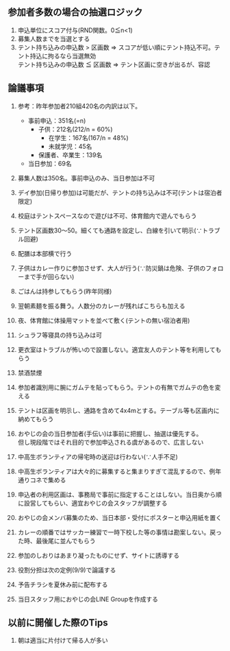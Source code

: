 ## 参加者多数の場合の抽選ロジック

1. 申込単位にスコア付与(RND関数。0≦n<1)
1. 募集人数までを当選とする
1. テント持ち込みの申込数 > 区画数 ⇒ スコアが低い順にテント持込不可。テント持込に拘るなら当選無効<br>
   テント持ち込みの申込数 ≦ 区画数 ⇒ テント区画に空きが出るが、容認

## 論議事項

1. 参考：昨年参加者210組420名の内訳は以下。
   - 事前申込：351名(=n)
     - 子供：212名(212/n = 60%)
       - 在学生：167名(167/n = 48%)
       - 未就学児：45名
     - 保護者、卒業生：139名
   - 当日参加：69名
1. 募集人数は350名。事前申込のみ、当日参加は不可
1. デイ参加(日帰り参加)は可能だが、テントの持ち込みは不可(テントは宿泊者限定)
1. 校庭はテントスペースなので遊びは不可、体育館内で遊んでもらう
1. テント区画数30〜50。細くても通路を設定し、白線を引いて明示(∵トラブル回避)
1. 配膳は本部横で行う

1. 子供はカレー作りに参加させず、大人が行う(∵防災鍋は危険、子供のフォローまで手が回らない)
1. ごはんは持参してもらう(昨年同様)
1. 翌朝素麺を振る舞う。人数分のカレーが残ればこちらも加える
1. 夜、体育館に体操用マットを並べて敷く(テントの無い宿泊者用)
1. シュラフ等寝具の持ち込みは可
1. 更衣室はトラブルが怖いので設置しない。適宜友人のテント等を利用してもらう
1. 禁酒禁煙
1. 参加者識別用に腕にガムテを貼ってもらう。テントの有無でガムテの色を変える
1. テントは区画を明示し、通路を含めて4x4mとする。テーブル等も区画内に納めてもらう
1. おやじの会の当日参加者(手伝い)は事前に把握し、抽選は優先する。<br>但し現段階ではそれ目的で参加申込される虞があるので、広言しない
1. 中高生ボランティアの帰宅時の送迎は行わない(∵人手不足)
1. 中高生ボランティアは大々的に募集すると集まりすぎて混乱するので、例年通りコネで集める
1. 申込者の利用区画は、事務局で事前に指定することはしない。当日奥から順に設営してもらい、適宜おやじの会スタッフが調整する
1. おやじの会メンバ募集のため、当日本部・受付にポスターと申込用紙を置く
1. カレーの順番ではサッカー練習で一時下校した等の事情は勘案しない。戻った時、最後尾に並んでもらう
1. 参加のしおりはあまり凝ったものにせず、サイトに誘導する
1. 役割分担は次の定例(9/9)で論議する
1. 予告チラシを夏休み前に配布する
1. 当日スタッフ用におやじの会LINE Groupを作成する

## 以前に開催した際のTips

1. 朝は適当に片付けて帰る人が多い
